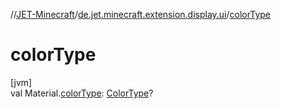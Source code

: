 //[JET-Minecraft](../../index.md)/[de.jet.minecraft.extension.display.ui](index.md)/[colorType](color-type.md)

# colorType

[jvm]\
val Material.[colorType](color-type.md): [ColorType](../de.jet.minecraft.tool.display.color/-color-type/index.md)?
